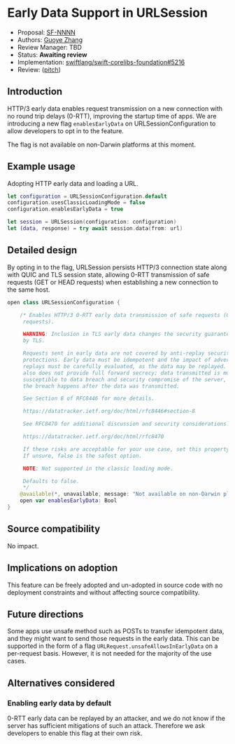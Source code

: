 # Early Data Support in URLSession

* Proposal: [SF-NNNN](NNNN-urlsession-early-data.md)
* Authors: [Guoye Zhang](https://github.com/guoye-zhang)
* Review Manager: TBD
* Status: **Awaiting review**
* Implementation: [swiftlang/swift-corelibs-foundation#5216](https://github.com/swiftlang/swift-corelibs-foundation/pull/5216)
* Review: ([pitch](https://forums.swift.org/t/pitch-early-data-support-in-urlsession-on-darwin/80071))

## Introduction

HTTP/3 early data enables request transmission on a new connection with no round trip delays (0-RTT), improving the startup time of apps. We are introducing a new flag `enablesEarlyData` on URLSessionConfiguration to allow developers to opt in to the feature.

The flag is not available on non-Darwin platforms at this moment.

## Example usage

Adopting HTTP early data and loading a URL.

```swift
let configuration = URLSessionConfiguration.default
configuration.usesClassicLoadingMode = false
configuration.enablesEarlyData = true

let session = URLSession(configuration: configuration)
let (data, response) = try await session.data(from: url)
```

## Detailed design

By opting in to the flag, URLSession persists HTTP/3 connection state along with QUIC and TLS session state, allowing 0-RTT transmission of safe requests (GET or HEAD requests) when establishing a new connection to the same host.

```swift
open class URLSessionConfiguration {

    /* Enables HTTP/3 0-RTT early data transmission of safe requests (GET or HEAD
     requests).

     WARNING: Inclusion in TLS early data changes the security guarantees offered
     by TLS.

     Requests sent in early data are not covered by anti-replay security
     protections. Early data must be idempotent and the impact of adversarial
     replays must be carefully evaluated, as the data may be replayed. Early data
     also does not provide full forward secrecy; data transmitted is more
     susceptible to data breach and security compromise of the server, even if
     the breach happens after the data was transmitted.

     See Section 8 of RFC8446 for more details.

     https://datatracker.ietf.org/doc/html/rfc8446#section-8

     See RFC8470 for additional discussion and security considerations.

     https://datatracker.ietf.org/doc/html/rfc8470

     If these risks are acceptable for your use case, set this property to true.
     If unsure, false is the safest option.

     NOTE: Not supported in the classic loading mode.

     Defaults to false.
     */
    @available(*, unavailable, message: "Not available on non-Darwin platforms")
    open var enablesEarlyData: Bool
}
```

## Source compatibility

No impact.

## Implications on adoption

This feature can be freely adopted and un-adopted in source code with no deployment constraints and without affecting source compatibility.

## Future directions

Some apps use unsafe method such as POSTs to transfer idempotent data, and they might want to send those requests in the early data. This can be supported in the form of a flag `URLRequest.unsafeAllowsInEarlyData` on a per-request basis. However, it is not needed for the majority of the use cases.

## Alternatives considered

### Enabling early data by default

0-RTT early data can be replayed by an attacker, and we do not know if the server has sufficient mitigations of such an attack. Therefore we ask developers to enable this flag at their own risk.
